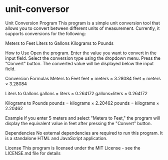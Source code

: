 # unit-conversor
Unit Conversion Program
This program is a simple unit conversion tool that allows you to convert between different units of measurement. Currently, it supports conversions for the following:

Meters to Feet
Liters to Gallons
Kilograms to Pounds

How to Use
Open the program.
Enter the value you want to convert in the input field.
Select the conversion type using the dropdown menu.
Press the "Convert" button.
The converted value will be displayed below the input field.

Conversion Formulas
Meters to Feet
feet = meters × 3.28084
feet = meters × 3.28084

Liters to Gallons
gallons = liters × 0.264172
gallons=liters × 0.264172

Kilograms to Pounds
pounds = kilograms × 2.20462
pounds = kilograms × 2.20462

Example
If you enter 5 meters and select "Meters to Feet," the program will display the equivalent value in feet after pressing the "Convert" button.

Dependencies
No external dependencies are required to run this program. It is a standalone HTML and JavaScript application.

License
This program is licensed under the MIT License - see the LICENSE.md file for details